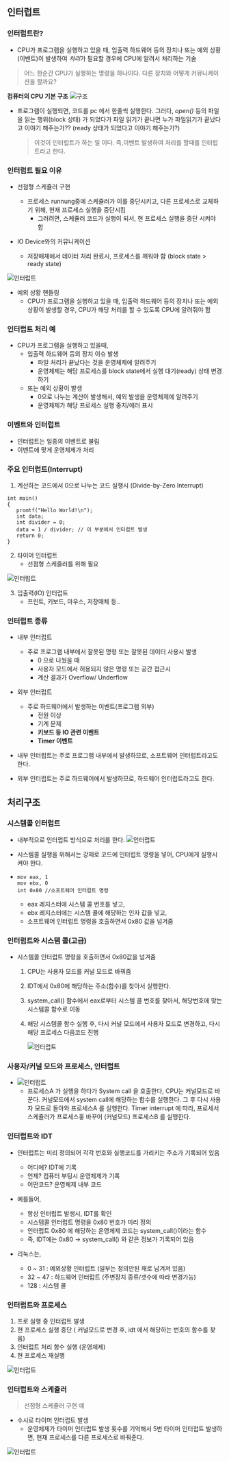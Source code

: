 ## 인터럽트

### 인터럽트란?
* CPU가 프로그램을 실행하고 있을 때, 입출력 하드웨어 등의 장치나 또는 예외 상황(이벤트)이 발생하여 *처리*가 필요할 경우에 CPU에 알려서 처리하는 기술
  
> 어느 한순간 CPU가 실행하는 명령을 하나이다.
> 다른 장치와 어떻게 커뮤니케이션을 할까요?

**컴퓨터의 CPU 기본 구조**
![구조](img/20-7.png)

* 프로그램이 실행되면, 코드를 pc 에서 한줄씩 실행한다. 
    그러다, *open()* 등의 파일을 읽는 행위(block 상태) 가 되었다가 
    파일 읽기가 끝나면 누가 파일읽기가 끝났다고 이야기 해주는가?? (ready 상태가 되었다고 이야기 해주는가?)

    > 이것이 인터럽트가 하는 일 이다. 
    > 즉,이벤트 발생하여 처리를 할때를 인터럽트라고 한다.
  

### 인터럽트 필요 이유
* 선점형 스케쥴러 구현
    * 프로세스 runnung중에 스케쥴러가 이를 중단시키고, 다른 프로세스로 교체하기 위해, 현재 프로세스 실행을 중단시킴
        * 그러려면, 스케쥴러 코드가 실행이 되서, 현 프로세스 실행을 중단 시켜야 함 

* IO Device와의 커뮤니케이션
    * 저장매체에서 데이터 처리 완료시, 프로세스를 깨워야 함 (block state > ready state)
  
![인터럽트](img/20-1.png)
  
* 예외 상황 핸들링
    * CPU가 프로그램을 실행하고 있을 때, 입출력 하드웨어 등의 장치나 또는 예외상황이 발생할 경우, CPU가 해당 처리를 할 수 있도록 CPU에 알려줘야 함

### 인터럽트 처리 예
* CPU가 프로그램을 실행하고 있을때, 
    * 입출력 하드웨어 등의 장치 이슈 발생
        * 파일 처리가 끝났다는 것을 운영체제에 알려주기
        * 운영체제는 해당 프로세스를 block state에서 실행 대기(ready) 상태 변경하기
    * 또는 예외 상황이 발생
        * 0으로 나누는 계산이 발생해서, 예외 발생을 운영체제에 알려주기
        * 운영체제가 해당 프로세스 실행 중지/에러 표시

### 이벤트와 인터럽트
* 인터럽트는 일종의 이벤트로 불림
* 이벤트에 맞게 운영체제가 처리

### 주요 인터럽트(Interrupt)
1. 계산하는 코드에서 0으로 나누는 코드 실행시 (Divide-by-Zero Interrupt)

~~~ 
int main()
{
   promtf("Hello World!\n");
   int data;
   int divider = 0;
   data = 1 / divider; // 이 부분에서 인터럽트 발생
   return 0;
}
~~~ 

2. 타이머 인터럽트 
    * 선점형 스케줄러를 위해 필요
  
![인터럽트](img/20-2.png)

3. 입출력(IO) 인터럽트
    * 프린트, 키보드, 마우스, 저장매체 등..
  
### 인터럽트 종류
* 내부 인터럽트 
    * 주로 프로그램 내부에서 잘못된 명령 또는 잘못된 데이터 사용시 발생
        * 0 으로 나눴을 때
        * 사용자 모드에서 허용되지 않은 명령 또는 공간 접근시
        * 계산 결과가 Overflow/ Underflow
* 외부 인터럽트
    * 주로 하드웨어에서 발생하는 이벤트(프로그램 외부)
        * 전원 이상
        * 기계 문제 
        * **키보드 등 IO 관련 이벤트** 
        * **Timer 이벤트**
  
* 내부 인터럽트는 주로 프로그램 내부에서 발생하므로, 소프트웨어 인터럽트라고도 한다.
* 외부 인터럽트는 주로 하드웨어에서 발생하므로, 하드웨어 인터럽트라고도 한다.

## 처리구조
### 시스템콜 인터럽트 
* 내부적으로 인터럽트 방식으로 처리를 한다.
    ![인터럽트](img/20-8.png)
* 시스템콜 실행을 위해서는 강제로 코드에 인터럽트 명령을 넣어, CPU에게 실행시켜야 한다.

* 
    ~~~
    mov eax, 1
    mov ebx, 0
    int 0x80 //소프트웨어 인터럽트 명령
    ~~~
    * eax 레지스터에 시스템 콜 번호를 넣고,
    * ebx 레지스터에는 시스템 콜에 해당하는 인자 값을 넣고,
    * 소프트웨어 인터럽트 명령을 호출하면서 0x80 값을 넘겨줌

### 인터럽트와 시스템 콜(고급)
* 시스템콜 인터럽트 명령을 호출하면서 0x80값을 넘겨줌
    1. CPU는 사용자 모드를 커널 모드로 바꿔줌
    2. IDT에서 0x80에 해당하는 주소(함수)를 찾아서 실행한다.
    3. system_call() 함수에서 eax로부터 시스템 콜 번호를 찾아서, 해당번호에 맞는 시스템콜 함수로 이동
    4. 해당 시스템콜 함수 실행 후, 다시 커널 모드에서 사용자 모드로 변경하고, 다시 해당 프로세스 다음코드 진행

        ![인터럽트](img/20-3.png)


### 사용자/커널 모드와 프로세스, 인터럽트
* ![인터럽트](img/20-4.png)
    *  프로세스A 가 실행을 하다가 System call 을 호출한다, 
    CPU는 커널모드로 바꾼다. 
    커널모드에서 system call에 해당하는 함수를 실행한다.
    그 후 다시 사용자 모드로 돌아와 프로세스A 를 실행한다.
    Timer interrupt 에 따라, 프로세서 스케쥴러가 프로세스흫 바꾸어 (커널모드)
    프로세스B 를 실행한다.

### 인터럽트와 IDT
* 인터럽트는 미리 정의되어 각각 번호와 실행코드를 가리키는 주소가 기록되어 있음
    * 어디에? IDT에 기록
    * 언제? 컴퓨터 부팅시 운영체제가 기록
    * 어떤코드? 운영체제 내부 코드

* 예를들어, 
    * 항상 인터럽트 발생시, IDT를 확인
    * 시스템콜 인터럽트 명령을 0x80 번호가 미리 정의
    * 인터럽트 0x80 에 해당하는 운영체제 코드는 system_call()이라는 함수
    * 즉, IDT에는 0x80 -> system_call() 와 같은 정보가 기록되어 있음
  
* 리눅스는, 
    * 0 ~ 31 : 예외상황 인터럽트 (일부는 정의안된 채로 남겨져 있음)
    * 32 ~ 47 : 하드웨어 인터럽트 (주변장치 종류/갯수에 따라 변경가능)
    * 128 : 시스템 콜
  
### 인터럽트와 프로세스
1. 프로 실행 중 인터럽트 발생
2. 현 프로세스 실행 중단 ( 커널모드로 변경 후, idt 에서 해당하는 번호의 함수를 찾음)
3. 인터럽트 처리 함수 실행 (운영체제)
4. 현 프로세스 재실행

![인터럽트](img/20-5.png)

### 인터럽트와 스케쥴러
> 선점형 스케쥴러 구현 예
* 수시로 타이머 인터럽트 발생
    * 운영체제가 타이머 인터럽트 발생 횟수를 기억해서 5번 타이머 인터럽트 발생하면, 현재 프로세스를 다른 프로세스로 바꿔준다.
  
![인터럽트](img/20-6.png)